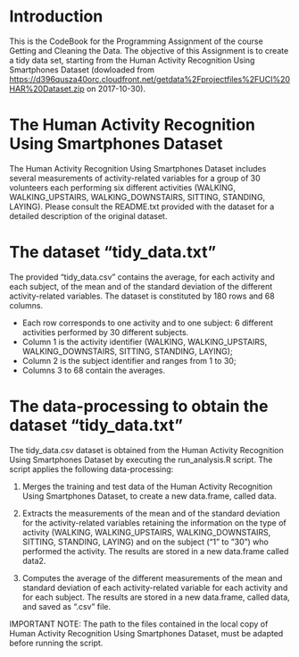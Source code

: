 Introduction
==================================================================

This is the CodeBook for the Programming Assignment of the course Getting and Cleaning the Data. 
The objective of this Assignment is to create a tidy data set, starting from the Human Activity Recognition Using Smartphones Dataset (dowloaded from https://d396qusza40orc.cloudfront.net/getdata%2Fprojectfiles%2FUCI%20HAR%20Dataset.zip on 2017-10-30).


The Human Activity Recognition Using Smartphones Dataset
==================================================================

The Human Activity Recognition Using Smartphones Dataset includes several measurements of activity-related variables for a group of 30 volunteers each performing six different activities (WALKING, WALKING_UPSTAIRS, WALKING_DOWNSTAIRS, SITTING, STANDING, LAYING). Please consult the README.txt provided with the dataset for a detailed description of the original dataset. 


The dataset “tidy_data.txt”
==================================================================

The provided “tidy_data.csv” contains the average, for each activity and each subject, of the mean and of the standard deviation of the different activity-related variables. 
The dataset is constituted by 180 rows and 68 columns. 

- Each row corresponds to one activity and to one subject: 
  6 different activities performed by 30 different subjects. 
- Column 1 is the activity identifier 
  (WALKING, WALKING_UPSTAIRS, WALKING_DOWNSTAIRS, SITTING, STANDING, LAYING);
- Column 2 is the subject identifier and ranges from 1 to 30;
- Columns 3 to 68 contain the averages.


The data-processing to obtain the dataset “tidy_data.txt”
==================================================================

The tidy_data.csv dataset is obtained from the Human Activity Recognition Using Smartphones Dataset by executing the run_analysis.R script. The script applies the following data-processing:

1. Merges the training and test data of the Human Activity Recognition Using Smartphones Dataset, to create a new data.frame, called data. 

2. Extracts the measurements of the mean and of the standard deviation for the activity-related variables retaining the information on the type of activity (WALKING, WALKING_UPSTAIRS, WALKING_DOWNSTAIRS, SITTING, STANDING, LAYING) and on the subject (“1” to ”30”) who performed the activity. The results are stored in a new data.frame called data2. 

3. Computes the average of the different measurements of the mean and standard deviation of each activity-related variable for each activity and for each subject. The results are stored in a new data.frame, called data, and saved as “.csv” file. 

IMPORTANT NOTE: The path to the files contained in the local copy of Human Activity Recognition Using Smartphones Dataset, must be adapted before running the script.

